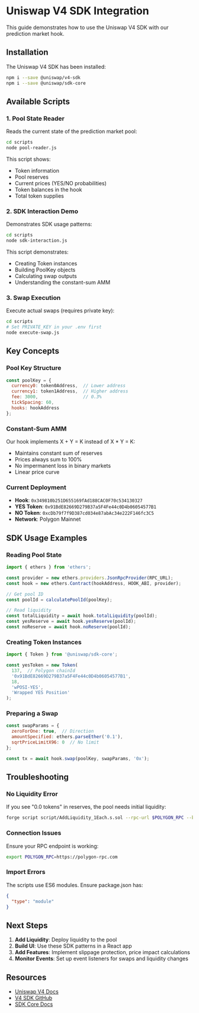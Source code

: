 # Uniswap V4 SDK Integration

This guide demonstrates how to use the Uniswap V4 SDK with our prediction market hook.

## Installation

The Uniswap V4 SDK has been installed:
```bash
npm i --save @uniswap/v4-sdk
npm i --save @uniswap/sdk-core
```

## Available Scripts

### 1. Pool State Reader
Reads the current state of the prediction market pool:
```bash
cd scripts
node pool-reader.js
```

This script shows:
- Token information
- Pool reserves
- Current prices (YES/NO probabilities)
- Token balances in the hook
- Total token supplies

### 2. SDK Interaction Demo
Demonstrates SDK usage patterns:
```bash
cd scripts
node sdk-interaction.js
```

This script demonstrates:
- Creating Token instances
- Building PoolKey objects
- Calculating swap outputs
- Understanding the constant-sum AMM

### 3. Swap Execution
Execute actual swaps (requires private key):
```bash
cd scripts
# Set PRIVATE_KEY in your .env first
node execute-swap.js
```

## Key Concepts

### Pool Key Structure
```javascript
const poolKey = {
  currency0: token0Address,  // Lower address
  currency1: token1Address,  // Higher address
  fee: 3000,                 // 0.3%
  tickSpacing: 60,
  hooks: hookAddress
};
```

### Constant-Sum AMM
Our hook implements X + Y = K instead of X * Y = K:
- Maintains constant sum of reserves
- Prices always sum to 100%
- No impermanent loss in binary markets
- Linear price curve

### Current Deployment
- **Hook**: `0x349810b251D655169fAd188CAC0F70c534130327`
- **YES Token**: `0x91BdE82669D279B37a5F4Fe44c0D4b06054577B1`
- **NO Token**: `0xcDb79f7f9D387cd034e87abAc34e222F146fc3C5`
- **Network**: Polygon Mainnet

## SDK Usage Examples

### Reading Pool State
```javascript
import { ethers } from 'ethers';

const provider = new ethers.providers.JsonRpcProvider(RPC_URL);
const hook = new ethers.Contract(hookAddress, HOOK_ABI, provider);

// Get pool ID
const poolId = calculatePoolId(poolKey);

// Read liquidity
const totalLiquidity = await hook.totalLiquidity(poolId);
const yesReserve = await hook.yesReserve(poolId);
const noReserve = await hook.noReserve(poolId);
```

### Creating Token Instances
```javascript
import { Token } from '@uniswap/sdk-core';

const yesToken = new Token(
  137,  // Polygon chainId
  '0x91BdE82669D279B37a5F4Fe44c0D4b06054577B1',
  18,
  'wPOSI-YES',
  'Wrapped YES Position'
);
```

### Preparing a Swap
```javascript
const swapParams = {
  zeroForOne: true,  // Direction
  amountSpecified: ethers.parseEther('0.1'),
  sqrtPriceLimitX96: 0  // No limit
};

const tx = await hook.swap(poolKey, swapParams, '0x');
```

## Troubleshooting

### No Liquidity Error
If you see "0.0 tokens" in reserves, the pool needs initial liquidity:
```bash
forge script script/AddLiquidity_1Each.s.sol --rpc-url $POLYGON_RPC --broadcast
```

### Connection Issues
Ensure your RPC endpoint is working:
```bash
export POLYGON_RPC=https://polygon-rpc.com
```

### Import Errors
The scripts use ES6 modules. Ensure package.json has:
```json
{
  "type": "module"
}
```

## Next Steps

1. **Add Liquidity**: Deploy liquidity to the pool
2. **Build UI**: Use these SDK patterns in a React app
3. **Add Features**: Implement slippage protection, price impact calculations
4. **Monitor Events**: Set up event listeners for swaps and liquidity changes

## Resources

- [Uniswap V4 Docs](https://docs.uniswap.org/contracts/v4/overview)
- [V4 SDK GitHub](https://github.com/Uniswap/v4-sdk)
- [SDK Core Docs](https://docs.uniswap.org/sdk/v3/overview)